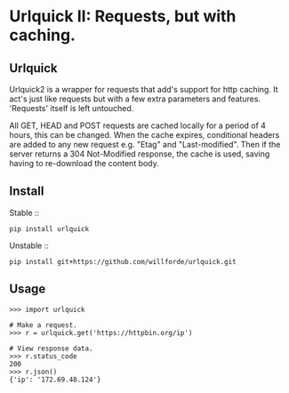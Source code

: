 Urlquick II: Requests, but with caching.
========================================

Urlquick
--------
Urlquick2 is a wrapper for requests that add's support for http caching.
It act's just like requests but with a few extra parameters and features.
'Requests' itself is left untouched.

All GET, HEAD and POST requests are cached locally for a period of 4 hours, this can be changed. When the cache expires,
conditional headers are added to any new request e.g. "Etag" and "Last-modified". Then if the server
returns a 304 Not-Modified response, the cache is used, saving having to re-download the content body.


Install
-------
Stable ::

    pip install urlquick

Unstable ::

    pip install git+https://github.com/willforde/urlquick.git


Usage
-----

```pycon
>>> import urlquick

# Make a request.
>>> r = urlquick.get('https://httpbin.org/ip')

# View response data.
>>> r.status_code
200
>>> r.json()
{'ip': '172.69.48.124'}
```
